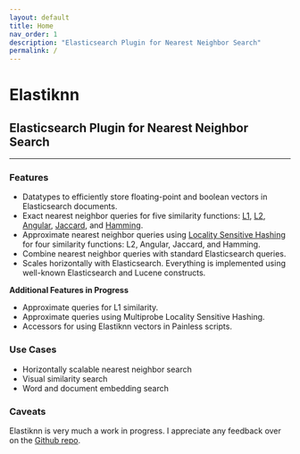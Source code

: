 ```yaml
---
layout: default
title: Home
nav_order: 1
description: "Elasticsearch Plugin for Nearest Neighbor Search"
permalink: /
---
```


# Elastiknn

## Elasticsearch Plugin for Nearest Neighbor Search

---

### Features

- Datatypes to efficiently store floating-point and boolean vectors in Elasticsearch documents.
- Exact nearest neighbor queries for five similarity functions: [L1](https://en.wikipedia.org/wiki/Taxicab_geometry), [L2](https://en.wikipedia.org/wiki/Euclidean_distance), [Angular](https://en.wikipedia.org/wiki/Cosine_similarity), [Jaccard](https://en.wikipedia.org/wiki/Jaccard_index), and [Hamming](https://en.wikipedia.org/wiki/Hamming_distance).
- Approximate nearest neighbor queries using [Locality Sensitive Hashing](https://en.wikipedia.org/wiki/Locality-sensitive_hashing) for four similarity functions: L2, Angular, Jaccard, and Hamming.
- Combine nearest neighbor queries with standard Elasticsearch queries.
- Scales horizontally with Elasticsearch. Everything is implemented using well-known Elasticsearch and Lucene constructs.

**Additional Features in Progress**

- Approximate queries for L1 similarity.
- Approximate queries using Multiprobe Locality Sensitive Hashing.
- Accessors for using Elastiknn vectors in Painless scripts.

### Use Cases

- Horizontally scalable nearest neighbor search
- Visual similarity search
- Word and document embedding search

### Caveats

Elastiknn is very much a work in progress. I appreciate any feedback over on the [Github repo](https://github.com/alexklibisz/elastiknn).